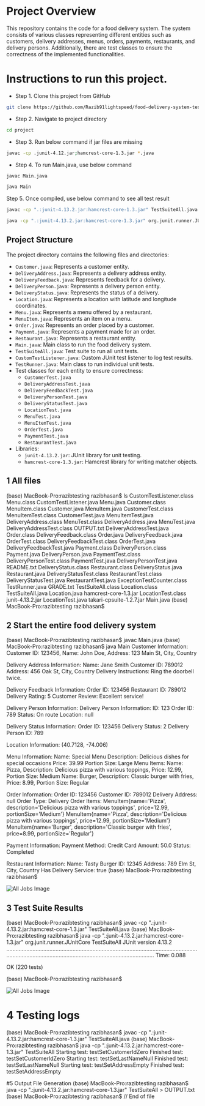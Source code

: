 # Project Overview

This repository contains the code for a food delivery system.
The system consists of various classes representing different entities such as
customers, delivery addresses, menus, orders, payments, restaurants,
and delivery persons. Additionally, there are test classes to ensure the correctness of the implemented functionalities.


# Instructions to run this project.

- Step 1. Clone this project from GitHub

```bash
git clone https://github.com/Razib91lightspeed/food-delivery-system-testing.git
 ```

- Step 2. Navigate to project directory

```bash
cd project
 ```

- Step 3. Run below command if jar files are missing

```bash
javac -cp .junit-4.12.jar;hamcrest-core-1.3.jar *.java
 ```
- Step 4. To run Main.java, use below command

```bash
javac Main.java
```
```bash
java Main
```

Step 5. Once compiled, use below command to see all test result

```bash
javac -cp ".:junit-4.13.2.jar:hamcrest-core-1.3.jar" TestSuiteAll.java
```
```bash
java -cp ".:junit-4.13.2.jar:hamcrest-core-1.3.jar" org.junit.runner.JUnitCore TestSuiteAll
```

## Project Structure
The project directory contains the following files and directories:

- `Customer.java`: Represents a customer entity.
- `DeliveryAddress.java`: Represents a delivery address entity.
- `DeliveryFeedback.java`: Represents feedback for a delivery.
- `DeliveryPerson.java`: Represents a delivery person entity.
- `DeliveryStatus.java`: Represents the status of a delivery.
- `Location.java`: Represents a location with latitude and longitude coordinates.
- `Menu.java`: Represents a menu offered by a restaurant.
- `MenuItem.java`: Represents an item on a menu.
- `Order.java`: Represents an order placed by a customer.
- `Payment.java`: Represents a payment made for an order.
- `Restaurant.java`: Represents a restaurant entity.
- `Main.java`: Main class to run the food delivery system.
- `TestSuiteAll.java`: Test suite to run all unit tests.
- `CustomTestListener.java`: Custom JUnit test listener to log test results.
- `TestRunner.java`: Main class to run individual unit tests.
- Test classes for each entity to ensure correctness:
  - `CustomerTest.java`
  - `DeliveryAddressTest.java`
  - `DeliveryFeedbackTest.java`
  - `DeliveryPersonTest.java`
  - `DeliveryStatusTest.java`
  - `LocationTest.java`
  - `MenuTest.java`
  - `MenuItemTest.java`
  - `OrderTest.java`
  - `PaymentTest.java`
  - `RestaurantTest.java`
- Libraries:
  - `junit-4.13.2.jar`: JUnit library for unit testing.
  - `hamcrest-core-1.3.jar`: Hamcrest library for writing matcher objects.



## 1 All files
(base) MacBook-Pro:razibtesting razibhasan$ ls
CustomTestListener.class	Menu.class
CustomTestListener.java		Menu.java
Customer.class			MenuItem.class
Customer.java			MenuItem.java
CustomerTest.class		MenuItemTest.class
CustomerTest.java		MenuItemTest.java
DeliveryAddress.class		MenuTest.class
DeliveryAddress.java		MenuTest.java
DeliveryAddressTest.class	OUTPUT.txt
DeliveryAddressTest.java	Order.class
DeliveryFeedback.class		Order.java
DeliveryFeedback.java		OrderTest.class
DeliveryFeedbackTest.class	OrderTest.java
DeliveryFeedbackTest.java	Payment.class
DeliveryPerson.class		Payment.java
DeliveryPerson.java		PaymentTest.class
DeliveryPersonTest.class	PaymentTest.java
DeliveryPersonTest.java		README.txt
DeliveryStatus.class		Restaurant.class
DeliveryStatus.java		Restaurant.java
DeliveryStatusTest.class	RestaurantTest.class
DeliveryStatusTest.java		RestaurantTest.java
ExceptionTestCounter.class	TestRunner.java
GRADE.txt			TestSuiteAll.class
Location.class			TestSuiteAll.java
Location.java			hamcrest-core-1.3.jar
LocationTest.class		junit-4.13.2.jar
LocationTest.java		takari-cpsuite-1.2.7.jar
Main.java
(base) MacBook-Pro:razibtesting razibhasan$



## 2 Start the entire food delivery system

(base) MacBook-Pro:razibtesting razibhasan$ javac Main.java
(base) MacBook-Pro:razibtesting razibhasan$ java Main
Customer Information:
Customer ID: 123456, Name: John Doe, Address: 123 Main St, City, Country

Delivery Address Information:
Name: Jane Smith
Customer ID: 789012
Address: 456 Oak St, City, Country
Delivery Instructions: Ring the doorbell twice.

Delivery Feedback Information:
Order ID: 123456
Restaurant ID: 789012
Delivery Rating: 5
Customer Review: Excellent service!

Delivery Person Information:
Delivery Person Information:
ID: 123
Order ID: 789
Status: On route
Location: null

Delivery Status Information:
Order ID: 123456
Delivery Status: 2
Delivery Person ID: 789

Location Information:
(40.7128, -74.006)

Menu Information:
Name: Special Menu
Description: Delicious dishes for special occasions
Price: 39.99
Portion Size: Large
Menu Items:
Name: Pizza, Description: Delicious pizza with various toppings, Price: 12.99, Portion Size: Medium
Name: Burger, Description: Classic burger with fries, Price: 8.99, Portion Size: Regular


Order Information:
Order ID: 123456
Customer ID: 789012
Delivery Address: null
Order Type: Delivery
Order Items:
MenuItem{name='Pizza', description='Delicious pizza with various toppings', price=12.99, portionSize='Medium'}
MenuItem{name='Pizza', description='Delicious pizza with various toppings', price=12.99, portionSize='Medium'}
MenuItem{name='Burger', description='Classic burger with fries', price=8.99, portionSize='Regular'}


Payment Information:
Payment Method: Credit Card
Amount: 50.0
Status: Completed

Restaurant Information:
Name: Tasty Burger
ID: 12345
Address: 789 Elm St, City, Country
Has Delivery Service: true
(base) MacBook-Pro:razibtesting razibhasan$

![All Jobs Image](project/images/2.png)






## 3 Test Suite Results

(base) MacBook-Pro:razibtesting razibhasan$ javac -cp ".:junit-4.13.2.jar:hamcrest-core-1.3.jar" TestSuiteAll.java
(base) MacBook-Pro:razibtesting razibhasan$ java -cp ".:junit-4.13.2.jar:hamcrest-core-1.3.jar" org.junit.runner.JUnitCore TestSuiteAll
JUnit version 4.13.2
............................................................................................................................................................................................................................
Time: 0.088

OK (220 tests)

(base) MacBook-Pro:razibtesting razibhasan$


![All Jobs Image](project/images/1.png)




# 4 Testing logs

(base) MacBook-Pro:razibtesting razibhasan$ javac -cp ".:junit-4.13.2.jar:hamcrest-core-1.3.jar" TestSuiteAll.java
(base) MacBook-Pro:razibtesting razibhasan$ java -cp ".:junit-4.13.2.jar:hamcrest-core-1.3.jar" TestSuiteAll
Starting test: testSetCustomerIdZero
Finished test: testSetCustomerIdZero
Starting test: testSetLastNameNull
Finished test: testSetLastNameNull
Starting test: testSetAddressEmpty
Finished test: testSetAddressEmpty




#5 Output File Generation
(base) MacBook-Pro:razibtesting razibhasan$ java -cp ".:junit-4.13.2.jar:hamcrest-core-1.3.jar" TestSuiteAll > OUTPUT.txt
(base) MacBook-Pro:razibtesting razibhasan$
// End of file


